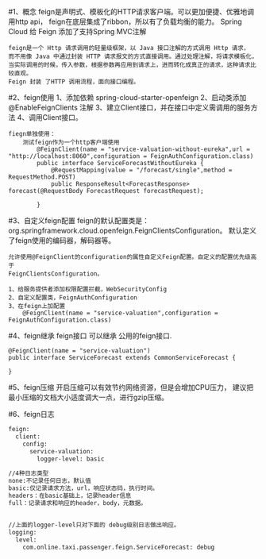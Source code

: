 #1、概念
    feign是声明式、模板化的HTTP请求客户端。可以更加便捷、优雅地调用http api，
    feign在底层集成了ribbon，所以有了负载均衡的能力。
    Spring Cloud 给 Feign 添加了支持Spring MVC注解

    feign是一个 Http 请求调用的轻量级框架，以 Java 接口注解的方式调用 Http 请求，
    而不用像 Java 中通过封装 HTTP 请求报文的方式直接调用。通过处理注解，将请求模板化，
    当实际调用的时候，传入参数，根据参数再应用到请求上，进而转化成真正的请求，这种请求比较直观。
    Feign 封装 了HTTP 调用流程，面向接口编程。

#2、feign使用
    1、添加依赖
        spring-cloud-starter-openfeign
    2、启动类添加 @EnableFeignClients 注解
    3、建立Client接口，并在接口中定义需调用的服务方法
    4、调用Client接口。
    
    fiegn单独使用：
        测试feign作为一个http客户端使用
            @FeignClient(name = "service-valuation-without-eureka",url = "http://localhost:8060",configuration = FeignAuthConfiguration.class)
            public interface ServiceForecastWithoutEureka {
                @RequestMapping(value = "/forecast/single",method = RequestMethod.POST)
                public ResponseResult<ForecastResponse> forecast(@RequestBody ForecastRequest forecastRequest);
                
            }
#3、自定义feign配置
    feign的默认配置类是：org.springframework.cloud.openfeign.FeignClientsConfiguration。
    默认定义了feign使用的编码器，解码器等。
    
    允许使用@FeignClient的configuration的属性自定义Feign配置。自定义的配置优先级高于
    FeignClientsConfiguration。
    
    1、给服务提供者添加权限配置拦截，WebSecurityConfig
    2、自定义配置类，FeignAuthConfiguration
    3、在feign上加配置
        @FeignClient(name = "service-valuation",configuration = FeignAuthConfiguration.class)
    
#4、feign继承
    feign接口 可以继承 公用的feign接口.
    
    @FeignClient(name = "service-valuation")
    public interface ServiceForecast extends CommonServiceForecast {
    
    }
#5、feign压缩
    开启压缩可以有效节约网络资源，但是会增加CPU压力，
    建议把最小压缩的文档大小适度调大一点，进行gzip压缩。

#6、feign日志
```sh
feign:
  client: 
    config:  
      service-valuation: 
        logger-level: basic
        
//4种日志类型
none:不记录任何日志，默认值
basic:仅记录请求方法，url，响应状态码，执行时间。
headers：在basic基础上，记录header信息
full：记录请求和响应的header，body，元数据。
        
        
//上面的logger-level只对下面的 debug级别日志做出响应。
logging:
  level:
    com.online.taxi.passenger.feign.ServiceForecast: debug
```    
    
